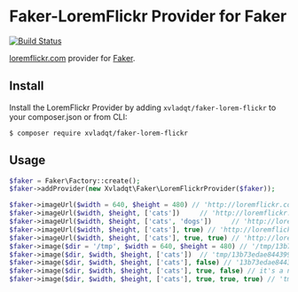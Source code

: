 Faker-LoremFlickr Provider for Faker
===============================

[![Build Status](https://travis-ci.org/xvladxtremal/Faker-LoremFlickr.svg?branch=master)](https://travis-ci.org/xvladxtremal/Faker-LoremFlickr)

[loremflickr.com](http://loremflickr.com/) provider for [Faker](https://github.com/fzaninotto/Faker).

## Install

Install the LoremFlickr Provider by adding `xvladqt/faker-lorem-flickr` to your composer.json or from CLI:

```
$ composer require xvladqt/faker-lorem-flickr
```

## Usage

```php
$faker = Faker\Factory::create();
$faker->addProvider(new Xvladqt\Faker\LoremFlickrProvider($faker));

$faker->imageUrl($width = 640, $height = 480) // 'http://loremflickr.com/640/480/'
$faker->imageUrl($width, $height, ['cats'])     // 'http://loremflickr.com/640/480/cats/'
$faker->imageUrl($width, $height, ['cats', 'dogs'])     // 'http://loremflickr.com/640/480/cats/'
$faker->imageUrl($width, $height, ['cats'], true) // 'http://loremflickr.com/640/480/cats/?random=1'
$faker->imageUrl($width, $height, ['cats'], true, true) // 'http://loremflickr.com/g/640/480/cats/?random=1' Monochrome image
$faker->image($dir = '/tmp', $width = 640, $height = 480) // '/tmp/13b73edae8443990be1aa8f1a483bc27.jpg'
$faker->image($dir, $width, $height, ['cats'])  // 'tmp/13b73edae8443990be1aa8f1a483bc27.jpg' it's a cat!
$faker->image($dir, $width, $height, ['cats'], false) // '13b73edae8443990be1aa8f1a483bc27.jpg' it's a filename without path
$faker->image($dir, $width, $height, ['cats'], true, false) // it's a no randomize images (default: `true`)
$faker->image($dir, $width, $height, ['cats'], true, true, true) // 'tmp/13b73edae8443990be1aa8f1a483bc27.jpg' it's a monochrome image cat. Default, `null`.

```